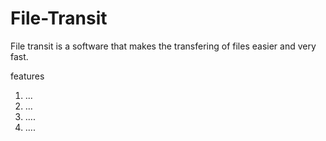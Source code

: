 # File-Transit
File transit is a software that makes the transfering of files easier and very fast.

features
1. ...
2. ...
3. ....
4. ....


